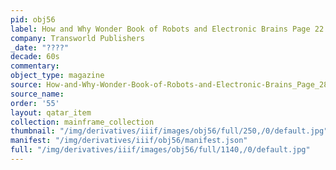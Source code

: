 ```yaml
---
pid: obj56
label: How and Why Wonder Book of Robots and Electronic Brains Page 22
company: Transworld Publishers
_date: "????"
decade: 60s
commentary:
object_type: magazine
source: How-and-Why-Wonder-Book-of-Robots-and-Electronic-Brains_Page_28
source_name:
order: '55'
layout: qatar_item
collection: mainframe_collection
thumbnail: "/img/derivatives/iiif/images/obj56/full/250,/0/default.jpg"
manifest: "/img/derivatives/iiif/obj56/manifest.json"
full: "/img/derivatives/iiif/images/obj56/full/1140,/0/default.jpg"
---
```

